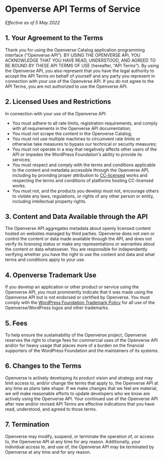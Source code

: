 # Openverse API Terms of Service

_Effective as of 5 May 2022_

## 1. Your Agreement to the Terms

Thank you for using the Openverse Catalog application programming interface (“Openverse API”).
BY USING THE OPENVERSE API, YOU ACKNOWLEDGE THAT YOU HAVE READ, UNDERSTOOD, AND AGREED TO BE BOUND BY THESE API TERMS OF USE (hereafter, “API Terms”).
By using the Openverse API, you also represent that you have the legal authority to accept the API Terms on behalf of yourself and any party you represent in connection with your use of the Openverse API.
If you do not agree to the API Terms, you are not authorized to use the Openverse API.

## 2. Licensed Uses and Restrictions

In connection with your use of the Openverse API:

  - You must adhere to all rate limits, registration requirements, and comply with all requirements in the Openverse API documentation;
  - You must not scrape the content in the Openverse Catalog;
  - You must not use multiple machines to circumvent rate limits or otherwise take measures to bypass our technical or security measures;
  - You must not operate in a way that negatively affects other users of the API or impedes the WordPress Foundation's ability to provide its services;
  - You must respect and comply with the terms and conditions applicable to the content and metadata accessible through the Openverse API, including by providing proper attribution to [CC-licensed](https://creativecommons.org/licenses/) works and respecting the terms and conditions of platforms hosting CC-licensed works.
  - You must not, and the products you develop must not, encourage others to violate any laws, regulations, or rights of any other person or entity, including intellectual property rights.

## 3. Content and Data Available through the API

The Openverse API aggregates metadata about openly licensed content hosted on websites managed by third parties.
Openverse does not own or control the content or data made available through the API, and does not verify its licensing status or make any representations or warranties about the content or data whatsoever.
You are responsible for independently verifying whether you have the right to use the content and data and what terms and conditions apply to your use.

## 4. Openverse Trademark Use

If you develop an application or other product or service using the Openverse API, you must prominently indicate that it was made using the Openverse API but is not endorsed or certified by Openverse.
You must comply with the [WordPress Foundation Trademark Policy](https://wordpressfoundation.org/trademark-policy/) for all use of the Openverse/WordPress logos and other trademarks.

## 5. Fees

To help ensure the sustainability of the Openverse project, Openverse reserves the right to charge fees for commercial uses of the Openverse API and/or for heavy usage that places more of a burden on the financial supporters of the WordPress Foundation and the maintainers of its systems.

## 6. Changes to the Terms

Openverse is actively developing its product vision and strategy and may limit access to, and/or change the terms that apply to, the Openverse API at any time as plans take shape.
If we make changes that we feel are material, we will make reasonable efforts to update developers who we know are actively using the Openverse API.
Your continued use of the Openverse API after new and/or revised API Terms are effective indications that you have read, understood, and agreed to those terms.

## 7. Termination

Openverse may modify, suspend, or terminate the operation of, or access to, the Openverse API at any time for any reason.
Additionally, your individual access to, and use of, the Openverse API may be terminated by Openverse at any time and for any reason.
